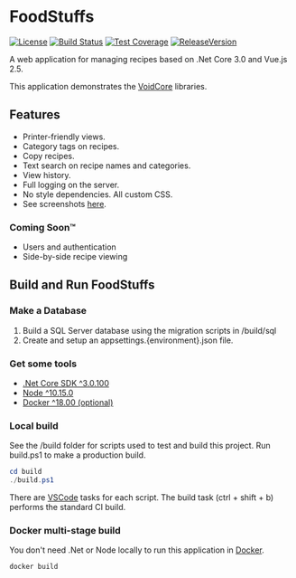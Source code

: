 # FoodStuffs

[![License](https://img.shields.io/github/license/void-type/FoodStuffs.svg?style=flat-square)](https://github.com/void-type/FoodStuffs/blob/master/LICENSE.txt)
[![Build Status](https://img.shields.io/azure-devops/build/void-type/FoodStuffs/4.svg?style=flat-square)](https://dev.azure.com/void-type/FoodStuffs/_build/latest?definitionId=4&branchName=master)
[![Test Coverage](https://img.shields.io/azure-devops/coverage/void-type/FoodStuffs/4.svg?style=flat-square)](https://dev.azure.com/void-type/FoodStuffs/_build/latest?definitionId=4&branchName=master)
[![ReleaseVersion](https://img.shields.io/github/release/void-type/FoodStuffs.svg?style=flat-square)](https://github.com/void-type/FoodStuffs/releases)

A web application for managing recipes based on .Net Core 3.0 and Vue.js 2.5.

This application demonstrates the [VoidCore](https://github.com/void-type/VoidCore) libraries.

## Features

* Printer-friendly views.
* Category tags on recipes.
* Copy recipes.
* Text search on recipe names and categories.
* View history.
* Full logging on the server.
* No style dependencies. All custom CSS.
* See screenshots [here](docs/screenshots.md).

### Coming Soon™

* Users and authentication
* Side-by-side recipe viewing

## Build and Run FoodStuffs

### Make a Database

1. Build a SQL Server database using the migration scripts in /build/sql
2. Create and setup an appsettings.{environment}.json file.

### Get some tools

* [.Net Core SDK ^3.0.100](https://www.microsoft.com/net/download)
* [Node ^10.15.0](https://nodejs.org/en/)
* [Docker ^18.00 (optional)](https://docker.com)

### Local build

See the /build folder for scripts used to test and build this project. Run build.ps1 to make a production build.

```powershell
cd build
./build.ps1
```

There are [VSCode](https://code.visualstudio.com/) tasks for each script. The build task (ctrl + shift + b) performs the standard CI build.

### Docker multi-stage build

You don't need .Net or Node locally to run this application in [Docker](https://www.docker.com/).

```powershell
docker build
```
